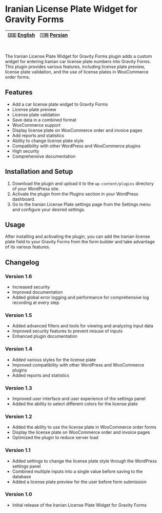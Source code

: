 # Iranian License Plate Widget for Gravity Forms

| 🇺🇸 [English](README.md) | 🇮🇷 [Persian](README-FA.md) |
|--------------------------|----------------------------|
<br>

The Iranian License Plate Widget for Gravity Forms plugin adds a custom widget for entering Iranian car license plate numbers into Gravity Forms. This plugin provides various features, including license plate preview, license plate validation, and the use of license plates in WooCommerce order forms.

## Features

- Add a car license plate widget to Gravity Forms
- License plate preview
- License plate validation
- Save data in a combined format
- WooCommerce support
- Display license plate on WooCommerce order and invoice pages
- Add reports and statistics
- Ability to change license plate style
- Compatibility with other WordPress and WooCommerce plugins
- High security
- Comprehensive documentation

## Installation and Setup

1. Download the plugin and upload it to the `wp-content/plugins` directory of your WordPress site.
2. Activate the plugin from the Plugins section in your WordPress dashboard.
3. Go to the Iranian License Plate settings page from the Settings menu and configure your desired settings.

## Usage

After installing and activating the plugin, you can add the Iranian license plate field to your Gravity Forms from the form builder and take advantage of its various features.

## Changelog

### Version 1.6
- Increased security
- Improved documentation
- Added global error logging and performance for comprehensive log recording at every step

### Version 1.5
- Added advanced filters and tools for viewing and analyzing input data
- Improved security features to prevent misuse of inputs
- Enhanced plugin documentation

### Version 1.4
- Added various styles for the license plate
- Improved compatibility with other WordPress and WooCommerce plugins
- Added reports and statistics

### Version 1.3
- Improved user interface and user experience of the settings panel
- Added the ability to select different colors for the license plate

### Version 1.2
- Added the ability to use the license plate in WooCommerce order forms
- Display the license plate on WooCommerce order and invoice pages
- Optimized the plugin to reduce server load

### Version 1.1
- Added settings to change the license plate style through the WordPress settings panel
- Combined multiple inputs into a single value before saving to the database
- Added a license plate preview for the user before form submission

### Version 1.0
- Initial release of the Iranian License Plate Widget for Gravity Forms